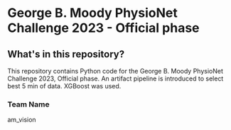 # George B. Moody PhysioNet Challenge 2023 - Official phase

## What's in this repository?

This repository contains Python code for the George B. Moody PhysioNet Challenge 2023, Official phase. An artifact pipeline is introduced to select best 5 min of data. XGBoost was used.


### Team Name
am_vision
